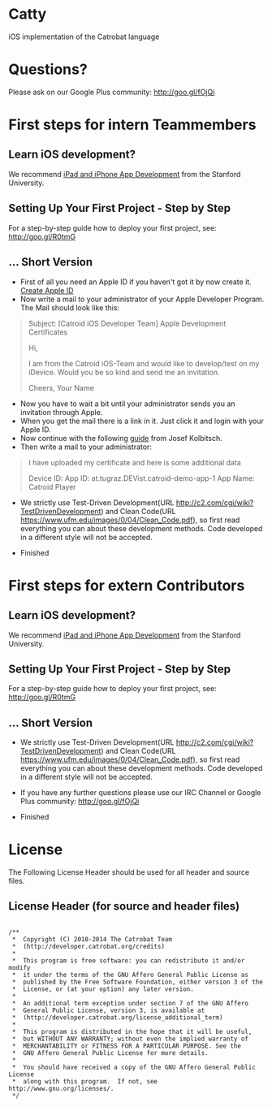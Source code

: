 Catty
=====

iOS implementation of the Catrobat language

# Questions?
Please ask on our Google Plus community: http://goo.gl/fOjQi

<!--
# Setup guide
1. Download XCode (at least version 5) from the Mac App Store
1. Make sure you have installed [Brew][1], a package manage for OSX, which the `bootstrap` script uses to pull dependencies
1. Now install xctool and cmake by executing following lines at the command-line prompt:
   `sudo brew install xctool`
   `sudo brew install cmake`
1. Checkout our repository
   `git clone ...`
1. Update submodules
   `git submodule update --init --recursive`
1. Call bootstrap script of ObjectiveGit library
   `Catty/objective-git/script/bootstrap`
1. `sudo brew install homebrew/versions/perl516`
-->

# First steps for intern Teammembers
## Learn iOS development?
We recommend [iPad and iPhone App Development](https://itunes.apple.com/us/course/ipad-iphone-app-development/id495052415) from the Stanford University.

## Setting Up Your First Project - Step by Step
For a step-by-step guide how to deploy your first project, see: http://goo.gl/R0tmG

## ... Short Version
* First of all you need an Apple ID if you haven't got it by now create it. [Create Apple ID](https://appleid.apple.com/cgi-bin/WebObjects/MyAppleId.woa/135/wa/createAppleId?wosid=4buecjiwQGa14dIxx55bYM&localang=de_DE)
* Now write a mail to your administrator of your Apple Developer Program. The Mail should look like this:

> Subject: [Catroid iOS Developer Team] Apple Development Certificates
> 
> Hi,
> 
> I am from the Catroid iOS-Team and would like to develop/test on my iDevice.
> Would you be so kind and send me an invitation.
> 
> Cheers,
>  Your Name

* Now you have to wait a bit until your administrator sends you an invitation through Apple.
* When you get the mail there is a link in it. Just click it and login with your Apple ID.
* Now continue with the following [guide](http://itunes.tugraz.at/media/items/ios_application_development_2011_pdf/1298971525-12_-_App_Deployment.pdf) from Josef Kolbitsch.
* Then write a mail to your administrator:

> I have uploaded my certificate and here is some additional data
> 
> Device ID: <PASTE IN YOUR DEVICE Identifiere>
> App ID: at.tugraz.DEVist.catroid-demo-app-1
> App Name: Catroid Player

* We strictly use Test-Driven Development(URL 
http://c2.com/cgi/wiki?TestDrivenDevelopment) and Clean Code(URL 
https://www.ufm.edu/images/0/04/Clean_Code.pdf), so first read 
everything you can about these development methods. Code developed in a 
different style will not be accepted.

* Finished


# First steps for extern Contributors
## Learn iOS development?
We recommend [iPad and iPhone App Development](https://itunes.apple.com/us/course/ipad-iphone-app-development/id495052415) from the Stanford University.

## Setting Up Your First Project - Step by Step
For a step-by-step guide how to deploy your first project, see: http://goo.gl/R0tmG

## ... Short Version

* We strictly use Test-Driven Development(URL 
http://c2.com/cgi/wiki?TestDrivenDevelopment) and Clean Code(URL 
https://www.ufm.edu/images/0/04/Clean_Code.pdf), so first read 
everything you can about these development methods. Code developed in a 
different style will not be accepted.

* If you have any further questions please use our IRC Channel or Google Plus community: http://goo.gl/fOjQi

* Finished



# License

The Following License Header should be used for all header and source files.

## License Header (for source and header files)
<pre lang="objective-c"><code>
/**
 *  Copyright (C) 2010-2014 The Catrobat Team
 *  (http://developer.catrobat.org/credits)
 *
 *  This program is free software: you can redistribute it and/or modify
 *  it under the terms of the GNU Affero General Public License as
 *  published by the Free Software Foundation, either version 3 of the
 *  License, or (at your option) any later version.
 *
 *  An additional term exception under section 7 of the GNU Affero
 *  General Public License, version 3, is available at
 *  (http://developer.catrobat.org/license_additional_term)
 *
 *  This program is distributed in the hope that it will be useful,
 *  but WITHOUT ANY WARRANTY; without even the implied warranty of
 *  MERCHANTABILITY or FITNESS FOR A PARTICULAR PURPOSE. See the
 *  GNU Affero General Public License for more details.
 *
 *  You should have received a copy of the GNU Affero General Public License
 *  along with this program.  If not, see http://www.gnu.org/licenses/.
 */
</code></pre>

[1]: http://brew.sh
